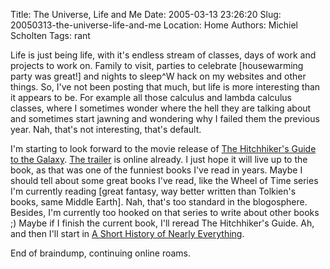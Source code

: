 Title: The Universe, Life and Me
Date: 2005-03-13 23:26:20
Slug: 20050313-the-universe-life-and-me
Location: Home
Authors: Michiel Scholten
Tags: rant

<p>Life is just being life, with it's endless stream of classes, days of work and projects to work on. Family to visit, parties to celebrate [housewarming party was great!] and nights to sleep^W hack on my websites and other things. So, I've not been posting that much, but life is more interesting than it appears to be. For example all those calculus and lambda calculus classes, where I sometimes wonder where the hell they are talking about and sometimes start jawning and wondering why I failed them the previous year. Nah, that's not interesting, that's default.</p>

<p>I'm starting to look forward to the movie release of <a href="http://imdb.com/title/tt0371724/">The Hitchhiker's Guide to the Galaxy</a>. <a href="/~mbscholt/blogmarks.php?year=2005&amp;month=03#url358">The trailer</a> is online already. I just hope it will live up to the book, as that was one of the funniest books I've read in years. Maybe I should tell about some great books I've read, like the Wheel of Time series I'm currently reading [great fantasy, way better written than Tolkien's books, same Middle Earth]. Nah, that's too standard in the blogosphere. Besides, I'm currently too hooked on that series to write about other books ;) Maybe if I finish the current book, I'll reread The Hitchhiker's Guide. Ah, and then I'll start in <a href="http://www.randomhouse.com/features/billbryson/bb_title/display.pperl?0-7679-0818-X">A Short History of Nearly Everything</a>.</p>

<p>End of braindump, continuing online roams.</p>